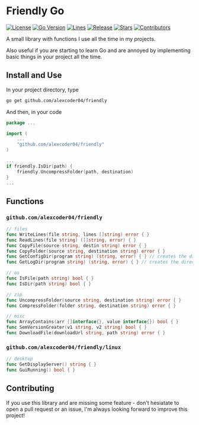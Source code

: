 
# Friendly Go

[![License](https://img.shields.io/github/license/alexcoder04/friendly)](https://github.com/alexcoder04/friendly/blob/main/LICENSE)
[![Go Version](https://img.shields.io/github/go-mod/go-version/alexcoder04/friendly)](https://github.com/alexcoder04/friendly/blob/main/go.mod)
[![Lines](https://img.shields.io/tokei/lines/github/alexcoder04/friendly?label=lines)](https://github.com/alexcoder04/friendly/pulse)
[![Release](https://img.shields.io/github/v/release/alexcoder04/friendly?display_name=tag&sort=semver)](https://github.com/alexcoder04/friendly/releases/latest)
[![Stars](https://img.shields.io/github/stars/alexcoder04/friendly)](https://github.com/alexcoder04/friendly/stargazers)
[![Contributors](https://img.shields.io/github/contributors-anon/alexcoder04/friendly)](https://github.com/alexcoder04/friendly/graphs/contributors)

A small library with functions I use all the time in my projects.

Also useful if you are starting to learn Go and are annoyed by implementing
basic things in your project all the time.

## Install and Use

In your project directory, type

```sh
go get github.com/alexcoder04/friendly
```

And then, in your code

```go
package ...

import (
    ...
    "github.com/alexcoder04/friendly"
)

...
if friendly.IsDir(path) {
    friendly.UncompressFolder(path, destination)
}
...
```

## Functions

### `github.com/alexcoder04/friendly`

```go
// files
func WriteLines(file string, lines []string) error { }
func ReadLines(file string) ([]string, error) { }
func CopyFile(source string, destin string) error { }
func CopyFolder(source string, destination string) error { }
func GetConfigDir(program string) (string, error) { } // creates the directory if it doesn't exist
func GetLogDir(program string) (string, error) { } // creates the directory if it doesn't exist

// os
func IsFile(path string) bool { }
func IsDir(path string) bool { }

// zip
func UncompressFolder(source string, destination string) error { }
func CompressFolder(folder string, destination string) error { }

// misc
func ArrayContains(arr []interface{}, value interface{}) bool { }
func SemVersionGreater(v1 string, v2 string) bool { }
func DownloadFile(downloadUrl string, path string) error { }
```

### `github.com/alexcoder04/friendly/linux`

```go
// desktop
func GetDisplayServer() string { }
func GuiRunning() bool { }
```

## Contributing

If you use this library and are missing some feature - don't hesiatate to open a
pull request or an issue, I'm always looking forward to improve this project!

